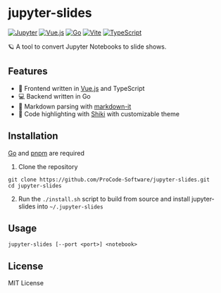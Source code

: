 # jupyter-slides
[![Jupyter](https://img.shields.io/badge/Jupyter-%23F37626?logo=jupyter&logoColor=fff&style=for-the-badge)](#)
[![Vue.js](https://img.shields.io/badge/Vue.js-4FC08D?logo=vuedotjs&logoColor=fff&style=for-the-badge)](#)
[![Go](https://img.shields.io/badge/Go-%2300ADD8.svg?&logo=go&logoColor=white&style=for-the-badge)](#)
[![Vite](https://img.shields.io/badge/Vite-646CFF?logo=vite&logoColor=fff&style=for-the-badge)](#)
[![TypeScript](https://img.shields.io/badge/TypeScript-3178C6?logo=typescript&logoColor=fff&style=for-the-badge)](#)

🪐 A tool to convert Jupyter Notebooks to slide shows.

## Features
- 📖 Frontend written in [Vue.js](https://vuejs.org) and TypeScript
- 💻 Backend written in Go
- 📄 Markdown parsing with [markdown-it](https://github.com/markdown-it/markdown-it)
- 🎨 Code highlighting with [Shiki](https://shiki.style) with customizable theme

## Installation
[Go](https://go.dev) and [pnpm](https://pnpm.io) are required
1. Clone the repository
```shell
git clone https://github.com/ProCode-Software/jupyter-slides.git
cd jupyter-slides
```
2. Run the `./install.sh` script to build from source and install jupyter-slides into `~/.jupyter-slides`

## Usage
```
jupyter-slides [--port <port>] <notebook>
```

## License
MIT License